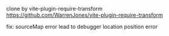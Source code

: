 clone by vite-plugin-require-transform
https://github.com/WarrenJones/vite-plugin-require-transform

fix: sourceMap error lead to debugger location position error
